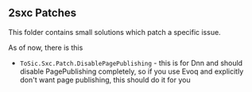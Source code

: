 ## 2sxc Patches

This folder contains small solutions which patch a specific issue. 

As of now, there is this

* `ToSic.Sxc.Patch.DisablePagePublishing` - this is for Dnn and should disable PagePublishing completely, so if you use Evoq and explicitly don't want page publishing, this should do it for you